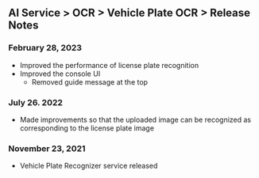 ## AI Service > OCR > Vehicle Plate OCR > Release Notes

### February 28, 2023
* Improved the performance of license plate recognition
* Improved the console UI
    * Removed guide message at the top

### July 26. 2022
* Made improvements so that the uploaded image can be recognized as corresponding to the license plate image

### November 23, 2021
* Vehicle Plate Recognizer service released